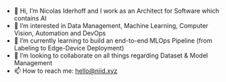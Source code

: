 - 👋 Hi, I’m Nicolas Iderhoff and I work as an Architect for Software which contains AI
- 👀 I’m interested in Data Management, Machine Learning, Computer Vision, Automation and DevOps
- 🌱 I’m currently learning to build an end-to-end MLOps Pipeline (from Labeling to Edge-Device Deployment)
- 💞️ I’m looking to collaborate on all things regarding Dataset & Model Management
- 📫 How to reach me: hello@niid.xyz

<!---
niderhoff/niderhoff is a ✨ special ✨ repository because its `README.md` (this file) appears on your GitHub profile.
You can click the Preview link to take a look at your changes.
--->
